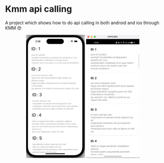 # Kmm api calling

A project which shows how to do api calling in both android and ios through KMM 😍


<p align="center">
<img src="screenshots/one.png" height = "400">
<img src="screenshots/two.png" height = "400">
</p>
